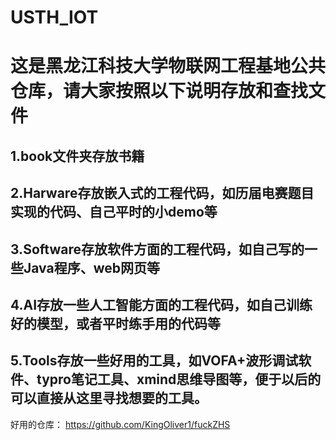 # USTH_IOT
# 这是黑龙江科技大学物联网工程基地公共仓库，请大家按照以下说明存放和查找文件
## 1.book文件夹存放书籍
## 2.Harware存放嵌入式的工程代码，如历届电赛题目实现的代码、自己平时的小demo等
## 3.Software存放软件方面的工程代码，如自己写的一些Java程序、web网页等
## 4.AI存放一些人工智能方面的工程代码，如自己训练好的模型，或者平时练手用的代码等
## 5.Tools存放一些好用的工具，如VOFA+波形调试软件、typro笔记工具、xmind思维导图等，便于以后的可以直接从这里寻找想要的工具。

好用的仓库：
https://github.com/KingOliver1/fuckZHS
